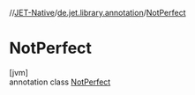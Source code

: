 //[JET-Native](../../../index.md)/[de.jet.library.annotation](../index.md)/[NotPerfect](index.md)

# NotPerfect

[jvm]\
annotation class [NotPerfect](index.md)
